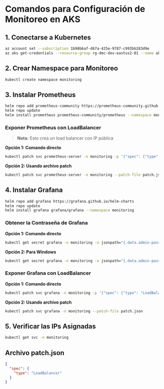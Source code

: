 # Comandos para Configuración de Monitoreo en AKS

## 1. Conectarse a Kubernetes

```bash
az account set --subscription 1b98b6af-d67a-425e-9787-c993bb283d9e
az aks get-credentials --resource-group rg-dmc-dev-eastus2-01 --name aks-dmc-dev-eastus2-01 --overwrite-existing
```

## 2. Crear Namespace para Monitoreo

```bash
kubectl create namespace monitoring
```

## 3. Instalar Prometheus

```bash
helm repo add prometheus-community https://prometheus-community.github.io/helm-charts 
helm repo update
helm install prometheus prometheus-community/prometheus --namespace monitoring
```

### Exponer Prometheus con LoadBalancer

> **Nota:** Esto crea un load balancer con IP pública

**Opción 1: Comando directo**
```bash
kubectl patch svc prometheus-server -n monitoring -p '{"spec": {"type": "LoadBalancer"}}'
```

**Opción 2: Usando archivo patch**
```bash
kubectl patch svc prometheus-server -n monitoring --patch-file patch.json
```

## 4. Instalar Grafana

```bash
helm repo add grafana https://grafana.github.io/helm-charts 
helm repo update
helm install grafana grafana/grafana --namespace monitoring
```

### Obtener la Contraseña de Grafana

**Opción 1: Comando directo**
```bash
kubectl get secret grafana -n monitoring -o jsonpath="{.data.admin-password}" | base64 --decode
```

**Opción 2: Para Windows**
```bash
kubectl get secret grafana -n monitoring -o jsonpath="{.data.admin-password}" | ForEach-Object { [System.Text.Encoding]::UTF8.GetString([System.Convert]::FromBase64String($_)) }
```

### Exponer Grafana con LoadBalancer

**Opción 1: Comando directo**
```bash
kubectl patch svc grafana -n monitoring -p '{"spec": {"type": "LoadBalancer"}}'
```

**Opción 2: Usando archivo patch**
```bash
kubectl patch svc grafana -n monitoring --patch-file patch.json
```

## 5. Verificar las IPs Asignadas

```bash
kubectl get svc -n monitoring
```

## Archivo patch.json

```json
{
  "spec": {
    "type": "LoadBalancer"
  }
}
```
